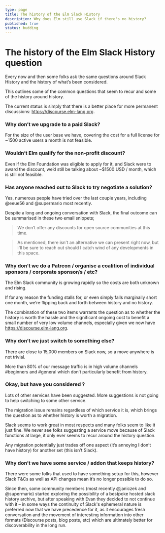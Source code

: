 ```yaml
---
type: page
title: The history of the Elm Slack History
description: Why does Elm still use Slack if there's no history?
published: true
status: budding
---
```



# The history of the Elm Slack History question


Every now and then some folks ask the same questions around Slack History and the history of what’s been considered.

This outlines some of the common questions that seem to recur and some of the history around history.

The current status is simply that there is a better place for more permanent discussions: https://discourse.elm-lang.org.



### Why don’t we upgrade to a paid Slack?

For the size of the user base we have, covering the cost for a full license for ~1500 active users a month is not feasible.


### Wouldn’t Elm qualify for the non-profit discount?

Even if the Elm Foundation was eligible to apply for it, and Slack were to award the discount, we’d still be talking about ~$1500 USD / month, which is still not feasible.


### Has anyone reached out to Slack to try negotiate a solution?

Yes, numerous people have tried over the last couple years, including @eeue56 and @supermario most recently.

Despite a long and ongoing conversation with Slack, the final outcome can be summarised in these two email snippets;

> We don’t offer any discounts for open source communities at this time.

> As mentioned, there isn't an alternative we can present right now, but I'll be sure to reach out should I catch wind of any developments in this space.


### Why don’t we do a Patreon / organise a coalition of individual sponsors / corporate sponsor/s / etc?

The Elm Slack community is growing rapidly so the costs are both unknown and rising.

If for any reason the funding stalls for, or even simply falls marginally short one month, we’re flipping back and forth between history and no history.

The combination of these two items warrants the question as to whether the history is worth the hassle and the significant ongoing cost to benefit a small number of very low volume channels, especially given we now have https://discourse.elm-lang.org.


### Why don’t we just switch to something else?

There are close to 15,000 members on Slack now, so a move anywhere is not trivial.

More than 80% of our message traffic is in high volume channels #beginners and #general which don’t particularly benefit from history.


### Okay, but have you considered <some alternative service>?

Lots of other services have been suggested. More suggestions is not going to help switching to some other service.

The migration issue remains regardless of which service it is, which brings the question as to whether history is worth a migration.

Slack seems to work great in most respects and many folks seem to like it just fine. We never see folks suggesting a service move because of Slack functions at large, it only ever seems to recur around the history question.

Any migration potentially just trades off one aspect (it’s annoying I don’t have history) for another set (this isn’t Slack).


### Why don’t we have some service / addon that keeps history?

There were some folks that used to have something setup for this, however Slack T&Cs as well as API changes mean it’s no longer possible to do so.

Since then, some community members (most recently @janiczek and @supermario) started exploring the possibility of a bestpoke hosted slack history archive, but after speaking with Evan they decided to not continue with it – in some ways the continuity of Slack's ephemeral nature is preferred now that we have precedence for it, as it encourages fresh conversation and the movement of interesting information into other formats (Discourse posts, blog posts, etc) which are ultimately better for discoverability in the long run.
